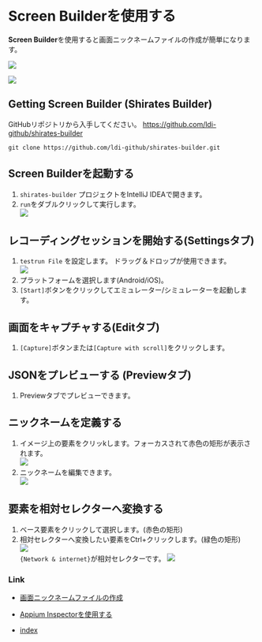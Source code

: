 # Screen Builderを使用する

**Screen Builder**を使用すると画面ニックネームファイルの作成が簡単になります。

![](_images/screen_builder_overview_edit.png)

![](_images/screen_builder_overview_preview.png)

## Getting Screen Builder (Shirates Builder)

GitHubリポジトリから入手してください。
https://github.com/ldi-github/shirates-builder

```
git clone https://github.com/ldi-github/shirates-builder.git
```

## Screen Builderを起動する

1. `shirates-builder` プロジェクトをIntelliJ IDEAで開きます。
2. `run`をダブルクリックして実行します。<br>
   ![](_images/screen_builder_run.png)

## レコーディングセッションを開始する(Settingsタブ)

1. `testrun File` を設定します。 ドラッグ＆ドロップが使用できます。<br>
   ![](_images/screen_builder_overview_settings.png)
2. プラットフォームを選択します(Android/iOS)。
3. `[Start]`ボタンをクリックしてエミュレーター/シミュレーターを起動します。

## 画面をキャプチャする(Editタブ)

1. `[Capture]`ボタンまたは`[Capture with scroll]`をクリックします。

## JSONをプレビューする (Previewタブ)

1. Previewタブでプレビューできます。

## ニックネームを定義する

1. イメージ上の要素をクリッkします。フォーカスされて赤色の矩形が表示されます。<br>
   ![](_images/screen_builder_selecting_element_on_image.png)
2. ニックネームを編集できます。<br>
   ![](_images/screen_builder_edit_nickname.png)

## 要素を相対セレクターへ変換する

1. ベース要素をクリックして選択します。(赤色の矩形)
2. 相対セレクターへ変換したい要素をCtrl+クリックします。(緑色の矩形)<br>
   ![](_images/screen_builder_converting_to_relative_selector.png) <br>
   `{Network & internet}`が相対セレクターです。
   ![](_images/screen_builder_converting_to_relative_selector_2.png)

### Link

- [画面ニックネームファイルの作成](creating_screen_nickname_file_ja.md)
- [Appium Inspectorを使用する](using_appium_inspector_ja.md)


- [index](../../index_ja.md)
